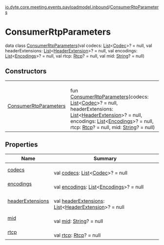 [io.dyte.core.meeting.events.payloadmodel.inbound](../index.md)/[ConsumerRtpParameters](index.md)

# ConsumerRtpParameters


data class [ConsumerRtpParameters](index.md)(val codecs: [List](https://kotlinlang.org/api/latest/jvm/stdlib/kotlin.collections/-list/index.html)&lt;[Codec](../../com.dyte.mobilecorekmm.meeting.events.payloadmodel.outbound/-codec/index.md)&gt;? = null, val headerExtensions: [List](https://kotlinlang.org/api/latest/jvm/stdlib/kotlin.collections/-list/index.html)&lt;[HeaderExtension](../../com.dyte.mobilecorekmm.meeting.events.payloadmodel.outbound/-header-extension/index.md)&gt;? = null, val encodings: [List](https://kotlinlang.org/api/latest/jvm/stdlib/kotlin.collections/-list/index.html)&lt;[Encodings](../-encodings/index.md)&gt;? = null, val rtcp: [Rtcp](../-rtcp/index.md)? = null, val mid: [String](https://kotlinlang.org/api/latest/jvm/stdlib/kotlin/-string/index.html)? = null)

## Constructors

| | |
|---|---|
| [ConsumerRtpParameters](-consumer-rtp-parameters.md) | <br/>fun [ConsumerRtpParameters](-consumer-rtp-parameters.md)(codecs: [List](https://kotlinlang.org/api/latest/jvm/stdlib/kotlin.collections/-list/index.html)&lt;[Codec](../../com.dyte.mobilecorekmm.meeting.events.payloadmodel.outbound/-codec/index.md)&gt;? = null, headerExtensions: [List](https://kotlinlang.org/api/latest/jvm/stdlib/kotlin.collections/-list/index.html)&lt;[HeaderExtension](../../com.dyte.mobilecorekmm.meeting.events.payloadmodel.outbound/-header-extension/index.md)&gt;? = null, encodings: [List](https://kotlinlang.org/api/latest/jvm/stdlib/kotlin.collections/-list/index.html)&lt;[Encodings](../-encodings/index.md)&gt;? = null, rtcp: [Rtcp](../-rtcp/index.md)? = null, mid: [String](https://kotlinlang.org/api/latest/jvm/stdlib/kotlin/-string/index.html)? = null) |

## Properties

| Name | Summary |
|---|---|
| [codecs](codecs.md) | <br/>val [codecs](codecs.md): [List](https://kotlinlang.org/api/latest/jvm/stdlib/kotlin.collections/-list/index.html)&lt;[Codec](../../com.dyte.mobilecorekmm.meeting.events.payloadmodel.outbound/-codec/index.md)&gt;? = null |
| [encodings](encodings.md) | <br/>val [encodings](encodings.md): [List](https://kotlinlang.org/api/latest/jvm/stdlib/kotlin.collections/-list/index.html)&lt;[Encodings](../-encodings/index.md)&gt;? = null |
| [headerExtensions](header-extensions.md) | <br/>val [headerExtensions](header-extensions.md): [List](https://kotlinlang.org/api/latest/jvm/stdlib/kotlin.collections/-list/index.html)&lt;[HeaderExtension](../../com.dyte.mobilecorekmm.meeting.events.payloadmodel.outbound/-header-extension/index.md)&gt;? = null |
| [mid](mid.md) | <br/>val [mid](mid.md): [String](https://kotlinlang.org/api/latest/jvm/stdlib/kotlin/-string/index.html)? = null |
| [rtcp](rtcp.md) | <br/>val [rtcp](rtcp.md): [Rtcp](../-rtcp/index.md)? = null |

